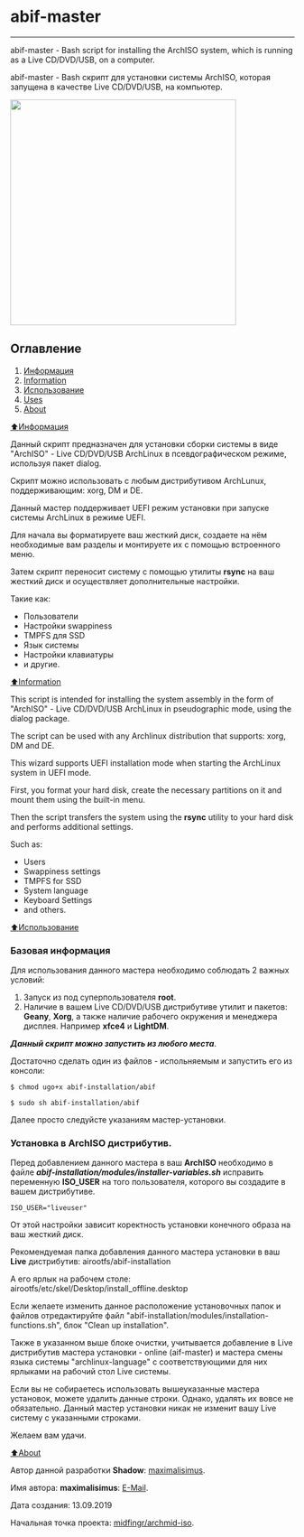 # abif-master

****************************

abif-master - Bash script for installing the ArchISO system, which is running as a Live CD/DVD/USB, on a computer.

abif-master - Bash скрипт для установки системы ArchISO, которая запущена в качестве Live CD/DVD/USB, на компьютер.

<img src="https://raw.githubusercontent.com/maximalisimus/abif-master/master/image/abif-image.jpg"  height="400">

## Оглавление

1. [Информация](#Информация)
2. [Information](#Information)
4. [Использование](#Использование)
5. [Uses](#Uses)
6. [About](#About)

[:arrow_up:Информация](#Информация)

Данный скрипт предназначен для установки сборки системы в виде "ArchISO" - 
Live CD/DVD/USB ArchLinux в псевдографическом режиме, используя пакет dialog.

Скрипт можно использовать с любым дистрибутивом ArchLunux, поддерживающим: xorg, DM и DE. 

Данный мастер поддерживает UEFI режим установки при запуске системы ArchLinux в режиме UEFI.

Для начала вы форматируете ваш жесткий диск, создаете на нём необходимые вам разделы и монтируете их 
с помощью встроенного меню.

Затем скрипт переносит систему с помощью утилиты **rsync** на ваш жесткий диск и осуществляет дополнительные настройки.

Такие как: 
* Пользователи
* Настройки swappiness
* TMPFS для SSD
* Язык системы
* Настройки клавиатуры
* и другие.

[:arrow_up:Information](#Information)

This script is intended for installing the system assembly in the form of "ArchISO" -
Live CD/DVD/USB ArchLinux in pseudographic mode, using the dialog package.

The script can be used with any Archlinux distribution that supports: xorg, DM and DE.

This wizard supports UEFI installation mode when starting the ArchLinux system in UEFI mode.

First, you format your hard disk, create the necessary partitions on it and mount them
using the built-in menu.

Then the script transfers the system using the **rsync** utility to your hard disk and performs additional settings.

Such as:
* Users
* Swappiness settings
* TMPFS for SSD
* System language
* Keyboard Settings
* and others.

[:arrow_up:Использование](#Использование)

### Базовая информация

Для использования данного мастера необходимо соблюдать 2 важных условий:

1. Запуск из под суперпользователя **root**.
2. Наличие в вашем Live CD/DVD/USB дистрибутиве утилит и пакетов: **Geany**, **Xorg**, 
а также наличие рабочего окружения и менеджера дисплея. Например **xfce4** и **LightDM**.

***Данный скрипт можно запустить из любого места***.
 
Достаточно сделать один из файлов - испольняемым и запустить его из консоли:

```
$ chmod ugo+x abif-installation/abif

$ sudo sh abif-installation/abif
```

Далее просто следуйсте указаниям мастер-установки.

### Установка в ArchISO дистрибутив.

Перед добавлением данного мастера в ваш **ArchISO** необходимо в файле 
***abif-installation/modules/installer-variables.sh*** исправить переменную 
**ISO_USER** на того пользователя, которого вы создадите в вашем дистрибутиве.

```
ISO_USER="liveuser" 
```

От этой настройки зависит коректность установки конечного образа на ваш жесткий диск.

Рекомендуемая папка добавления данного мастера установки в ваш **Live** дистрибутив: 
airootfs/abif-installation

А его ярлык на рабочем столе: airootfs/etc/skel/Desktop/install_offline.desktop

Если желаете изменить данное расположение установочных папок и файлов отредактируйте
файл "abif-installation/modules/installation-functions.sh", блок "Clean up installation".

Также в указанном выше блоке очистки, учитывается добавление в Live дистрибутив
мастера установки - online (aif-master) и мастера смены языка системы "archlinux-language"
c соответствующими для них ярлыками на рабочий стол Live системы.

Если вы не собираетесь использовать вышеуказанные мастера установок, можете удалить данные строки.
Однако, удалять их вовсе не обязательно.
Данный мастер установки никак не изменит вашу Live систему с указанными строками.


Желаем вам удачи.

[:arrow_up:About](#About)

Автор данной разработки **Shadow**: [maximalisimus](https://github.com/maximalisimus).

Имя автора: **maximalisimus**: [E-Mail](mailto:maximalis171091@yandex.ru).

Дата создания: 13.09.2019
    
Начальная точка проекта: [midfingr/archmid-iso](https://github.com/midfingr/archmid-iso.git/airootfs/abif-master/).

